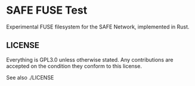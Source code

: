 # SAFE FUSE Test

Experimental FUSE filesystem for the SAFE Network, implemented in Rust.

## LICENSE

Everything is GPL3.0 unless otherwise stated. Any contributions are accepted on the condition they conform to this license.

See also ./LICENSE